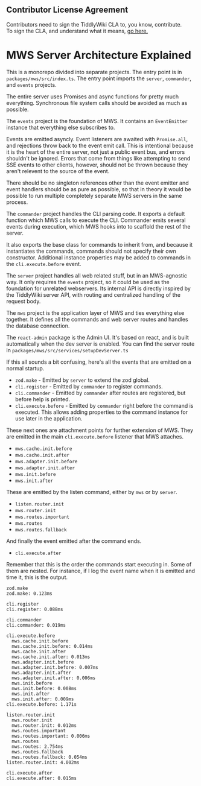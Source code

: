 ## Contributor License Agreement

Contributors need to sign the TiddlyWiki CLA to, you know, contribute. \
To sign the CLA, and understand what it means, [go here.](https://github.com/TiddlyWiki/TiddlyWiki5/blob/master/contributing.md#contributor-license-agreement)

# MWS Server Architecture Explained

This is a monorepo divided into separate projects. The entry point is in `packages/mws/src/index.ts`. The entry point imports the `server`, `commander`, and `events` projects. 

The entire server uses Promises and async functions for pretty much everything. Synchronous file system calls should be avoided as much as possible. 

The `events` project is the foundation of MWS. It contains an `EventEmitter` instance that everything else subscribes to. 

Events are emitted asyncly. Event listeners are awaited with `Promise.all`, and rejections throw back to the event emit call. This is intentional because it is the heart of the entire server, not just a public event bus, and errors shouldn't be ignored. Errors that come from things like attempting to send SSE events to other clients, however, should not be thrown because they aren't relevent to the source of the event. 

There should be no singleton references other than the event emitter and event handlers should be as pure as possible, so that in theory it would be possible to run multiple completely separate MWS servers in the same process.

The `commander` project handles the CLI parsing code. It exports a default function which MWS calls to execute the CLI. Commander emits several events during execution, which MWS hooks into to scaffold the rest of the server. 

It also exports the base class for commands to inherit from, and because it instantiates the commands, commands should not specify their own constructor. Additional instance properties may be added to commands in the `cli.execute.before` event. 

The `server` project handles all web related stuff, but in an MWS-agnostic way. It only requires the `events` project, so it could be used as the foundation for unrelated webservers. Its internal API is directly inspired by the TiddlyWiki server API, with routing and centralized handling of the request body. 

The `mws` project is the application layer of MWS and ties everything else together. It defines all the commands and web server routes and handles the database connection. 

The `react-admin` package is the Admin UI. It's based on react, and is built automatically when the dev server is enabled. You can find the server route in `packages/mws/src/services/setupDevServer.ts`

If this all sounds a bit confusing, here's all the events that are emitted on a normal startup. 

- `zod.make`  - Emitted by `server` to extend the zod global.
- `cli.register`  - Emitted by `commander` to register commands.
- `cli.commander` - Emitted by `commander` after routes are registered, but before help is printed. 
- `cli.execute.before` - Emitted by `commander` right before the command is executed. This allows adding properties to the command instance for use later in the application. 

These next ones are attachment points for further extension of MWS. They are emitted in the main `cli.execute.before` listener that MWS attaches.  

- `mws.cache.init.before`
- `mws.cache.init.after`
- `mws.adapter.init.before`
- `mws.adapter.init.after`
- `mws.init.before`
- `mws.init.after`

These are emitted by the listen command, either by `mws` or by `server`. 

- `listen.router.init`
- `mws.router.init`
- `mws.routes.important`
- `mws.routes`
- `mws.routes.fallback`

And finally the event emitted after the command ends. 

- `cli.execute.after`

Remember that this is the order the commands start executing in. Some of them are nested. For instance, if I log the event name when it is emitted and time it, this is the output.


```
zod.make
zod.make: 0.123ms

cli.register
cli.register: 0.088ms

cli.commander
cli.commander: 0.019ms

cli.execute.before
  mws.cache.init.before
  mws.cache.init.before: 0.014ms
  mws.cache.init.after
  mws.cache.init.after: 0.013ms
  mws.adapter.init.before
  mws.adapter.init.before: 0.007ms
  mws.adapter.init.after
  mws.adapter.init.after: 0.006ms
  mws.init.before
  mws.init.before: 0.008ms
  mws.init.after
  mws.init.after: 0.009ms
cli.execute.before: 1.171s

listen.router.init
  mws.router.init
  mws.router.init: 0.012ms
  mws.routes.important
  mws.routes.important: 0.006ms
  mws.routes
  mws.routes: 2.754ms
  mws.routes.fallback
  mws.routes.fallback: 0.054ms
listen.router.init: 4.002ms

cli.execute.after
cli.execute.after: 0.015ms
```
